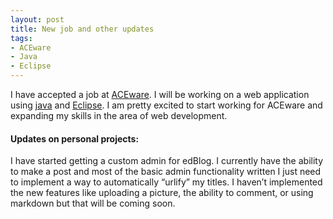 ```yaml
---
layout: post
title: New job and other updates
tags:
- ACEware
- Java
- Eclipse
---
```


I have accepted a job at [ACEware][]. I will be working on a web
application using [java][] and [Eclipse][]. I am pretty excited to start
working for ACEware and expanding my skills in the area of web
development.

#### Updates on personal projects:

I have started getting a custom admin for edBlog. I currently have the
ability to make a post and most of the basic admin functionality written
I just need to implement a way to automatically “urlify” my titles. I
haven’t implemented the new features like uploading a picture, the
ability to comment, or using markdown but that will be coming soon.

  [ACEware]: http://www.aceware.com/
  [java]: http://www.java.com/en/
  [Eclipse]: http://www.eclipse.org/